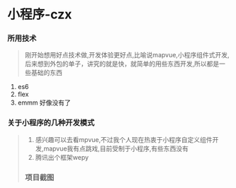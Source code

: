 # 小程序-czx
>
### 所用技术
> 刚开始想用好点技术做,开发体验更好点,比喻说mapvue,小程序组件式开发,后来想到外包的单子，讲究的就是快，就简单的用些东西开发,所以都是一些基础的东西
1. es6
2. flex
3. emmm 好像没有了
### 关于小程序的几种开发模式
>1. 感兴趣可以去看mpvue,不过我个人现在热衷于小程序自定义组件开发,mapvue我有点跳戏,目前受制于小程序,有些东西没有
>2. 腾讯出个框架wepy
>### 项目截图

